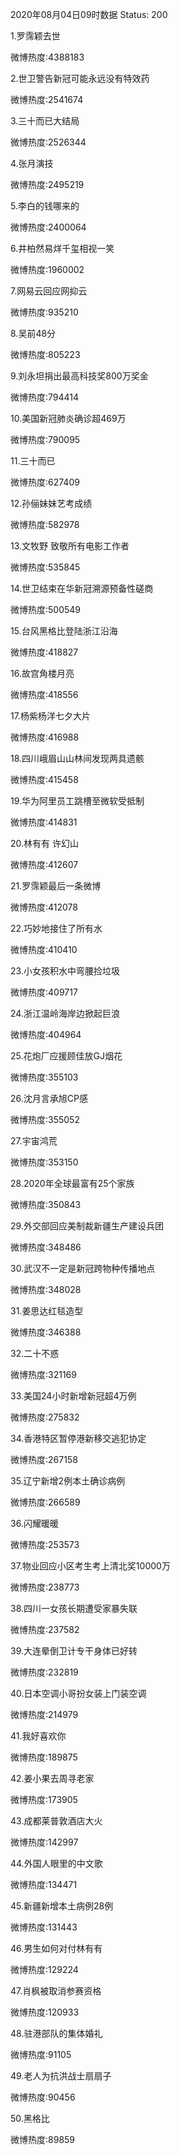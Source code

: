 2020年08月04日09时数据
Status: 200

1.罗霈颖去世

微博热度:4388183

2.世卫警告新冠可能永远没有特效药

微博热度:2541674

3.三十而已大结局

微博热度:2526344

4.张月演技

微博热度:2495219

5.李白的钱哪来的

微博热度:2400064

6.井柏然易烊千玺相视一笑

微博热度:1960002

7.网易云回应网抑云

微博热度:935210

8.吴前48分

微博热度:805223

9.刘永坦捐出最高科技奖800万奖金

微博热度:794414

10.美国新冠肺炎确诊超469万

微博热度:790095

11.三十而已

微博热度:627409

12.孙俪妹妹艺考成绩

微博热度:582978

13.文牧野 致敬所有电影工作者

微博热度:535845

14.世卫结束在华新冠溯源预备性磋商

微博热度:500549

15.台风黑格比登陆浙江沿海

微博热度:418827

16.故宫角楼月亮

微博热度:418556

17.杨紫杨洋七夕大片

微博热度:416988

18.四川峨眉山山林间发现两具遗骸

微博热度:415458

19.华为阿里员工跳槽至微软受抵制

微博热度:414831

20.林有有 许幻山

微博热度:412607

21.罗霈颖最后一条微博

微博热度:412078

22.巧妙地接住了所有水

微博热度:410410

23.小女孩积水中弯腰捡垃圾

微博热度:409717

24.浙江温岭海岸边掀起巨浪

微博热度:404964

25.花炮厂应援顾佳放GJ烟花

微博热度:355103

26.沈月言承旭CP感

微博热度:355052

27.宇宙鸿荒

微博热度:353150

28.2020年全球最富有25个家族

微博热度:350843

29.外交部回应美制裁新疆生产建设兵团

微博热度:348486

30.武汉不一定是新冠跨物种传播地点

微博热度:348028

31.姜思达红毯造型

微博热度:346388

32.二十不惑

微博热度:321169

33.美国24小时新增新冠超4万例

微博热度:275832

34.香港特区暂停港新移交逃犯协定

微博热度:267158

35.辽宁新增2例本土确诊病例

微博热度:266589

36.闪耀暖暖

微博热度:253573

37.物业回应小区考生考上清北奖10000万

微博热度:238773

38.四川一女孩长期遭受家暴失联

微博热度:237582

39.大连晕倒卫计专干身体已好转

微博热度:232819

40.日本空调小哥扮女装上门装空调

微博热度:214979

41.我好喜欢你

微博热度:189875

42.姜小果去周寻老家

微博热度:173905

43.成都莱普敦酒店大火

微博热度:142997

44.外国人眼里的中文歌

微博热度:134471

45.新疆新增本土病例28例

微博热度:131443

46.男生如何对付林有有

微博热度:129224

47.肖枫被取消参赛资格

微博热度:120933

48.驻港部队的集体婚礼

微博热度:91105

49.老人为抗洪战士扇扇子

微博热度:90456

50.黑格比

微博热度:89859

